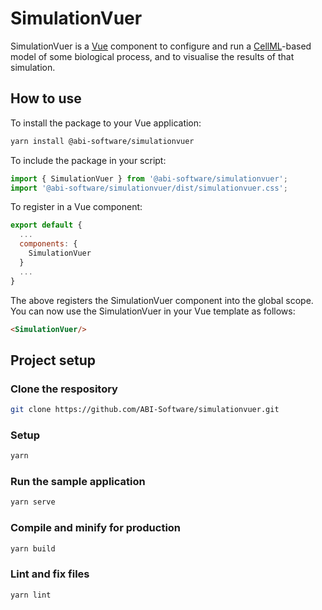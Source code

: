 # SimulationVuer

SimulationVuer is a [Vue](https://vuejs.org/) component to configure and run a [CellML](https://cellml.org/)-based model of some biological process, and to visualise the results of that simulation.

## How to use

To install the package to your Vue application:

```bash
yarn install @abi-software/simulationvuer
```

To include the package in your script:

```javascript
import { SimulationVuer } from '@abi-software/simulationvuer';
import '@abi-software/simulationvuer/dist/simulationvuer.css';
```

To register in a Vue component:

```javascript
export default {
  ...
  components: {
    SimulationVuer
  }
  ...
}
```

The above registers the SimulationVuer component into the global scope.
You can now use the SimulationVuer in your Vue template as follows:

```html
<SimulationVuer/>
```

## Project setup

### Clone the respository

```bash
git clone https://github.com/ABI-Software/simulationvuer.git
```

### Setup

```bash
yarn
```

### Run the sample application

```bash
yarn serve
```

### Compile and minify for production

```bash
yarn build
```

### Lint and fix files

```bash
yarn lint
```
